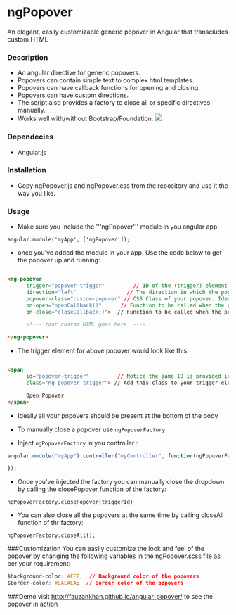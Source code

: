 # ngPopover
An elegant, easily customizable generic popover in Angular that transcludes custom HTML

### Description
* An angular directive for generic popovers.
* Popovers can contain simple text to complex html templates.
* Popovers can have callback functions for opening and closing.
* Popovers can have custom directions.
* The script also provides a factory to close all or specific directives manually.
* Works well with/without Bootstrap/Foundation.
![](http://s21.postimg.org/8zwq3pzzb/popover1.png)

### Dependecies
* Angular.js

### Installation
* Copy ngPopover.js and ngPopover.css from the repository and use it the way you like.

### Usage
* Make sure you include the '''ngPopover''' module in you angular app:

```
angular.module('myApp', ['ngPopover']);
```

* once you've added the module in your app. Use the code below to get the popover up and running:

```html

<ng-popover
      trigger="popover-trigger"         // ID of the (trigger) element that'll open/close the popover
      direction="left"                // The direction in which the popover hould appear can be equal to top, bottom, left & right. bottom is the default value
      popover-class="custom-popover" // CSS Class of your popover. Ideally you should define the styles of your HTML under this class
      on-open="openCallback()"      // Function to be called when the popover is shown
      on-close="closeCallback()">  // Function to be called when the popover is hidden

      <!--- Your custom HTML goes here  --->

</ng-popover>

```
* The trigger element for above popover would look like this:

```html

<span
      id="popover-trigger"         // Notice the same ID is provided in the trigger attribute of the popover
      class="ng-popover-trigger"> // Add this class to your trigger elements

      Open Popover
</span>

```

* Ideally all your popovers should be present at the bottom of the body

* To manually close a popover use ```ngPopoverFactory```
* Inject ```ngPopoverFactory``` in you controller :

```javascript
angular.module("myApp").controller("myController", function(ngPopoverFactory){

});
```

* Once you've injected the factory you can manually close the dropdown by calling the closePopover function of the factory:

```
ngPopoverFactory.closePopover(triggerId)
```

* You can also close all the popovers at the same time by calling closeAll function of thr factory:

```
ngPopoverFactory.closeAll();
```

###Customization
You can easily customize the look and feel of the popover by changing the following variables in the ngPopover.scss file as per your requirement:

```css
$background-color: #FFF;  // Background color of the popovers
$border-color: #EAEAEA;  // Border color of the popovers
```


###Demo
visit <a href="http://fauzankhan.github.io/angular-popover/">http://fauzankhan.github.io/angular-popover/</a> to see the popover in action

